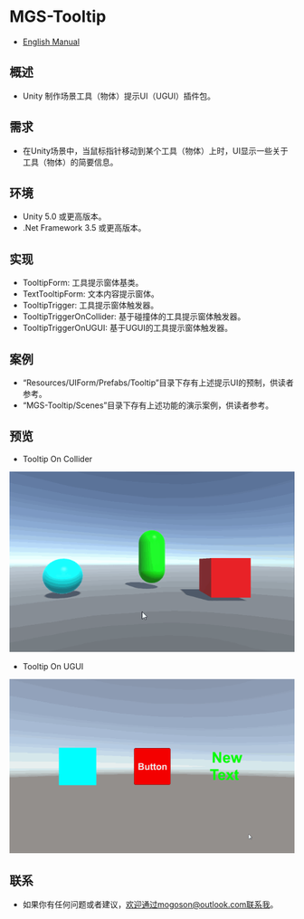 ﻿# MGS-Tooltip
- [English Manual](./README.md)

## 概述
- Unity 制作场景工具（物体）提示UI（UGUI）插件包。

## 需求
- 在Unity场景中，当鼠标指针移动到某个工具（物体）上时，UI显示一些关于工具（物体）的简要信息。

## 环境
- Unity 5.0 或更高版本。
- .Net Framework 3.5 或更高版本。

## 实现
- TooltipForm: 工具提示窗体基类。
- TextTooltipForm: 文本内容提示窗体。
- TooltipTrigger: 工具提示窗体触发器。
- TooltipTriggerOnCollider: 基于碰撞体的工具提示窗体触发器。
- TooltipTriggerOnUGUI: 基于UGUI的工具提示窗体触发器。

## 案例
- “Resources/UIForm/Prefabs/Tooltip”目录下存有上述提示UI的预制，供读者参考。
- “MGS-Tooltip/Scenes”目录下存有上述功能的演示案例，供读者参考。

## 预览
- Tooltip On Collider

![Tooltip On Collider](./Attachment/README_Image/TooltipOnCollider.gif)

- Tooltip On UGUI

![Tooltip On UGUI](./Attachment/README_Image/TooltipOnUGUI.gif)

## 联系
- 如果你有任何问题或者建议，欢迎通过mogoson@outlook.com联系我。

